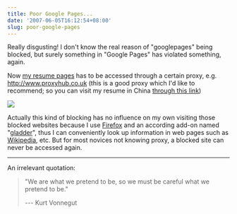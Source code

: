 ```yaml
---
title: Poor Google Pages...
date: '2007-06-05T16:12:54+08:00'
slug: poor-google-pages
---
```


Really disgusting! I don't know the real reason of "googlepages" being blocked, but surely something in "Google Pages" has violated something, again.

Now [my resume pages](http://xieyihui.googlepages.com/) has to be accessed through a certain proxy, e.g. <http://www.proxyhub.co.uk> (this is a good proxy which I'd like to recommend; so you can visit my resume in China [through this link](http://www.proxyhub.co.uk/index.php?q=kvrlvuhv.tbbtyrcntrf.pbz&hl=0011110001))  

![](https://static.flickr.com/38/123101128_930ac6f68f.jpg)

Actually this kind of blocking has no influence on my own visiting those blocked websites because I use [Firefox](https://addons.mozilla.org/en-US/firefox/) and an according add-on named "[gladder](https://addons.mozilla.org/en-US/firefox/addon/2864)", thus I can conveniently look up information in web pages such as [Wikipedia](http://www.wikipedia.org), etc. But for most novices not knowing proxy, a blocked site can never be accessed again.

---

An irrelevant quotation:

> "We are what we pretend to be, so we must be careful what we pretend to be."
> 
> --- Kurt Vonnegut
